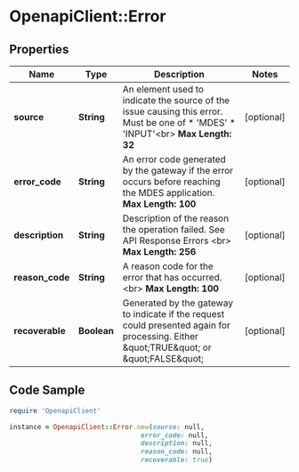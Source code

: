 # OpenapiClient::Error

## Properties

Name | Type | Description | Notes
------------ | ------------- | ------------- | -------------
**source** | **String** | An element used to indicate the source of the issue causing this error. Must be one of   * &#39;MDES&#39;  * &#39;INPUT&#39;&lt;br&gt; __Max Length: 32__  | [optional] 
**error_code** | **String** | An error code generated by the gateway if the error occurs before reaching the MDES application.    __Max Length: 100__  | [optional] 
**description** | **String** | Description of the reason the operation failed. See API Response Errors &lt;br&gt; __Max Length: 256__  | [optional] 
**reason_code** | **String** | A reason code for the error that has occurred.&lt;br&gt; __Max Length: 100__  | [optional] 
**recoverable** | **Boolean** | Generated by the gateway to indicate if the request could presented again for processing. Either \&quot;TRUE\&quot; or \&quot;FALSE\&quot;  | [optional] 

## Code Sample

```ruby
require 'OpenapiClient'

instance = OpenapiClient::Error.new(source: null,
                                 error_code: null,
                                 description: null,
                                 reason_code: null,
                                 recoverable: true)
```


